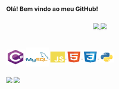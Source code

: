 ### Olá! Bem vindo ao meu GitHub!
##
<div align="center">
  <a href="https://github.com/flipskatehd">
  <img height="190em" src="https://github-readme-stats.vercel.app/api?username=flipskatehd&show_icons=true&theme=dark"/>
  <img height="190em" src="https://github-readme-stats.vercel.app/api/top-langs/?username=flipskatehd&layout=compact&langs_count=10&theme=dark"/>
</div>

  ##
  
<div style="display: inline_block"><br>
  <img align="center" alt="csharp" height="40" width="50" src="https://github.com/devicons/devicon/blob/master/icons/csharp/csharp-original.svg">
  <img align="center" alt="MySQL" height="50" width="60" src="https://github.com/devicons/devicon/blob/master/icons/mysql/mysql-original-wordmark.svg">
  <img align="center" alt="Js" height="30" width="40" src="https://raw.githubusercontent.com/devicons/devicon/master/icons/javascript/javascript-plain.svg">
  <img align="center" alt="HTML" height="30" width="40" src="https://raw.githubusercontent.com/devicons/devicon/master/icons/html5/html5-original.svg">
  <img align="center" alt="CSS" height="30" width="40" src="https://raw.githubusercontent.com/devicons/devicon/master/icons/css3/css3-original.svg">
  <img align="center" alt="Python" height="30" width="40" src="https://raw.githubusercontent.com/devicons/devicon/master/icons/python/python-original.svg">
</div>

  ##
<div>
<a href="https://discordapp.com/users/1163901204976390246" target="_blank"><img src="https://img.shields.io/badge/Discord-7289DA?style=for-the-badge&logo=discord&logoColor=white" target="_blank"></a> 
<a href="https://www.linkedin.com/in/felipe-gomes-863858323/" target="_blank"><img src="https://img.shields.io/badge/-LinkedIn-%230077B5?style=for-the-badge&logo=linkedin&logoColor=white" target="_blank"></a>
</div>
